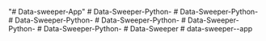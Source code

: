 "# Data-sweeper-App" 
#   D a t a - S w e e p e r - P y t h o n -  
 #   D a t a - S w e e p e r - P y t h o n -  
 #   D a t a - S w e e p e r - P y t h o n -  
 #   D a t a - S w e e p e r - P y t h o n -  
 #   D a t a - S w e e p e r - P y t h o n -  
 #   D a t a - S w e e p e r - P y t h o n -  
 #   D a t a - S w e e p e r  
 #   d a t a - s w e e p e r - - a p p  
 